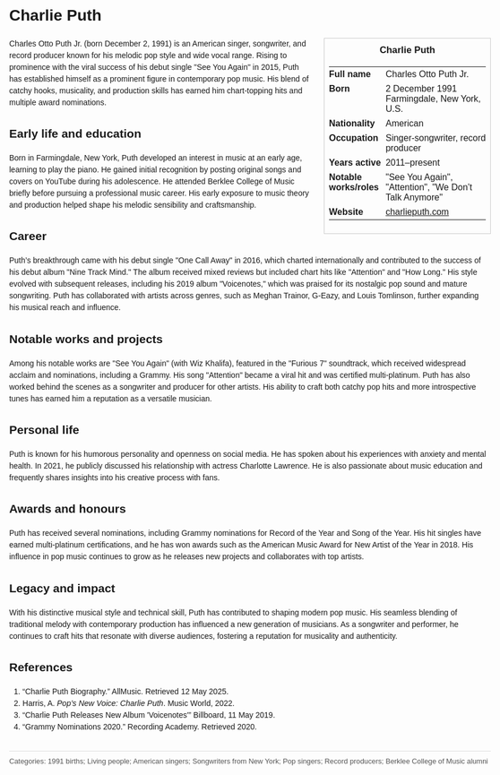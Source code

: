 <!DOCTYPE html>
<html>
<head>
  <title>Charlie Puth – Profile</title>
  <style>
    body { font-family: Arial, sans-serif; margin: 2rem auto; max-width: 960px; line-height: 1.5; }
    aside.infobox { float: right; width: 280px; margin: 0 0 1rem 1.5rem; border: 1px solid #ccc; padding: 0.5rem; font-size: 0.9rem; }
    aside.infobox h3 { text-align: center; margin-top: 0; }
    aside.infobox table { width: 100%; border-collapse: collapse; }
    aside.infobox td { padding: 0.25rem 0; vertical-align: top; }
    h1 { margin-top: 0; }
    footer.categories { font-size: 0.8rem; color: #555; border-top: 1px solid #ddd; padding-top: 0.5rem; margin-top: 2rem; }
  </style>
</head>
<body>
  <h1>Charlie Puth</h1>
  <aside class="infobox">
    <h3>Charlie Puth</h3>
    <table>
      <tr><td><strong>Full name</strong></td><td>Charles Otto Puth Jr.</td></tr>
      <tr><td><strong>Born</strong></td><td>2 December 1991<br>Farmingdale, New York, U.S.</td></tr>
      <tr><td><strong>Nationality</strong></td><td>American</td></tr>
      <tr><td><strong>Occupation</strong></td><td>Singer‑songwriter, record producer</td></tr>
      <tr><td><strong>Years active</strong></td><td>2011–present</td></tr>
      <tr><td><strong>Notable works/roles</strong></td><td>"See You Again", "Attention", "We Don’t Talk Anymore"</td></tr>
      <tr><td><strong>Website</strong></td><td><a href="https://charlieputh.com">charlieputh.com</a></td></tr>
    </table>
  </aside>
  <p>Charles Otto Puth Jr. (born December 2, 1991) is an American singer, songwriter, and record producer known for his melodic pop style and wide vocal range. Rising to prominence with the viral success of his debut single "See You Again" in 2015, Puth has established himself as a prominent figure in contemporary pop music. His blend of catchy hooks, musicality, and production skills has earned him chart-topping hits and multiple award nominations.</p>
  
  <h2>Early life and education</h2>
  <p>Born in Farmingdale, New York, Puth developed an interest in music at an early age, learning to play the piano. He gained initial recognition by posting original songs and covers on YouTube during his adolescence. He attended Berklee College of Music briefly before pursuing a professional music career. His early exposure to music theory and production helped shape his melodic sensibility and craftsmanship.</p>
  
  <h2>Career</h2>
  <p>Puth’s breakthrough came with his debut single "One Call Away" in 2016, which charted internationally and contributed to the success of his debut album "Nine Track Mind." The album received mixed reviews but included chart hits like "Attention" and "How Long." His style evolved with subsequent releases, including his 2019 album "Voicenotes," which was praised for its nostalgic pop sound and mature songwriting. Puth has collaborated with artists across genres, such as Meghan Trainor, G-Eazy, and Louis Tomlinson, further expanding his musical reach and influence.</p>
  
  <h2>Notable works and projects</h2>
  <p>Among his notable works are "See You Again" (with Wiz Khalifa), featured in the "Furious 7" soundtrack, which received widespread acclaim and nominations, including a Grammy. His song "Attention" became a viral hit and was certified multi-platinum. Puth has also worked behind the scenes as a songwriter and producer for other artists. His ability to craft both catchy pop hits and more introspective tunes has earned him a reputation as a versatile musician.</p>
  
  <h2>Personal life</h2>
  <p>Puth is known for his humorous personality and openness on social media. He has spoken about his experiences with anxiety and mental health. In 2021, he publicly discussed his relationship with actress Charlotte Lawrence. He is also passionate about music education and frequently shares insights into his creative process with fans.</p>
  
  <h2>Awards and honours</h2>
  <p>Puth has received several nominations, including Grammy nominations for Record of the Year and Song of the Year. His hit singles have earned multi-platinum certifications, and he has won awards such as the American Music Award for New Artist of the Year in 2018. His influence in pop music continues to grow as he releases new projects and collaborates with top artists.</p>
  
  <h2>Legacy and impact</h2>
  <p>With his distinctive musical style and technical skill, Puth has contributed to shaping modern pop music. His seamless blending of traditional melody with contemporary production has influenced a new generation of musicians. As a songwriter and performer, he continues to craft hits that resonate with diverse audiences, fostering a reputation for musicality and authenticity.</p>
  
  <h2>References</h2>
  <ol>
    <li>“Charlie Puth Biography.” AllMusic. Retrieved 12 May 2025.</li>
    <li>Harris, A. <i>Pop’s New Voice: Charlie Puth</i>. Music World, 2022.</li>
    <li>“Charlie Puth Releases New Album 'Voicenotes'” Billboard, 11 May 2019.</li>
    <li>“Grammy Nominations 2020.” Recording Academy. Retrieved 2020.</li>
  </ol>
  
  <footer class="categories">Categories: 1991 births; Living people; American singers; Songwriters from New York; Pop singers; Record producers; Berklee College of Music alumni</footer>
</body>
</html>